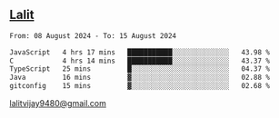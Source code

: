 ## [Lalit](https://lalit.sh)

<!--START_SECTION:waka-->

```txt
From: 08 August 2024 - To: 15 August 2024

JavaScript   4 hrs 17 mins   ███████████░░░░░░░░░░░░░░   43.98 %
C            4 hrs 14 mins   ███████████░░░░░░░░░░░░░░   43.37 %
TypeScript   25 mins         █░░░░░░░░░░░░░░░░░░░░░░░░   04.37 %
Java         16 mins         ▓░░░░░░░░░░░░░░░░░░░░░░░░   02.88 %
gitconfig    15 mins         ▓░░░░░░░░░░░░░░░░░░░░░░░░   02.68 %
```

<!--END_SECTION:waka-->

lalitvijay9480@gmail.com

